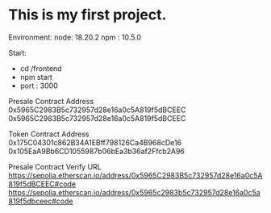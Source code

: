 # This is my first project.
Environment:
    node: 18.20.2
    npm : 10.5.0

Start:
- cd /frontend
- npm start
- port : 3000

Presale Contract Address
0x5965C2983B5c732957d28e16a0c5A819f5dBCEEC
0x5965C2983B5c732957d28e16a0c5A819f5dBCEEC

Token Contract Address
0x175C04301c862B34A1EBff798126Ca4B968cDe16
0x105EaA9Bb6CD1055987b06bEa3b36af2Ffcb2A96

Presale Contract Verify URL
https://sepolia.etherscan.io/address/0x5965C2983B5c732957d28e16a0c5A819f5dBCEEC#code
https://sepolia.etherscan.io/address/0x5965c2983b5c732957d28e16a0c5a819f5dbceec#code